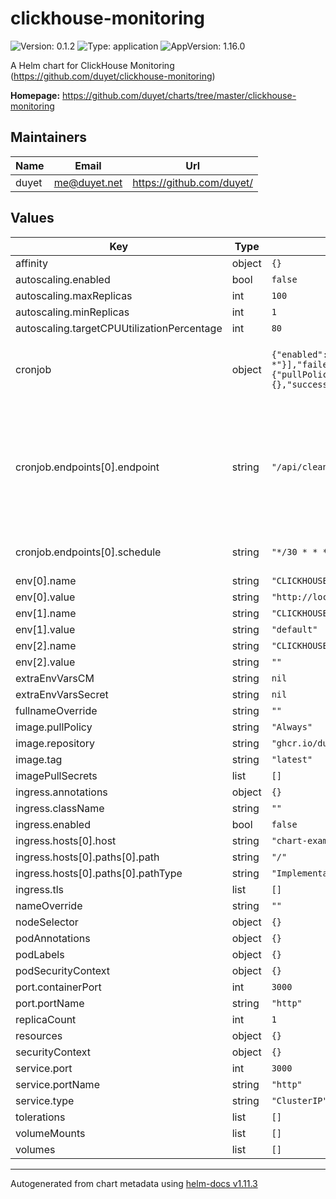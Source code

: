 # clickhouse-monitoring

![Version: 0.1.2](https://img.shields.io/badge/Version-0.1.2-informational?style=flat-square) ![Type: application](https://img.shields.io/badge/Type-application-informational?style=flat-square) ![AppVersion: 1.16.0](https://img.shields.io/badge/AppVersion-1.16.0-informational?style=flat-square)

A Helm chart for ClickHouse Monitoring (https://github.com/duyet/clickhouse-monitoring)

**Homepage:** <https://github.com/duyet/charts/tree/master/clickhouse-monitoring>

## Maintainers

| Name | Email | Url |
| ---- | ------ | --- |
| duyet | <me@duyet.net> | <https://github.com/duyet/> |

## Values

| Key | Type | Default | Description |
|-----|------|---------|-------------|
| affinity | object | `{}` |  |
| autoscaling.enabled | bool | `false` |  |
| autoscaling.maxReplicas | int | `100` |  |
| autoscaling.minReplicas | int | `1` |  |
| autoscaling.targetCPUUtilizationPercentage | int | `80` |  |
| cronjob | object | `{"enabled":true,"endpoints":[{"endpoint":"/api/clean","schedule":"*/30 * * * *"}],"failedJobsHistoryLimit":3,"image":{"pullPolicy":"IfNotPresent","repository":"alpine/curl","tag":"8.8.0"},"resources":{},"successfulJobsHistoryLimit":1}` | Enable cronjob for monitoring background tasks |
| cronjob.endpoints[0].endpoint | string | `"/api/clean"` | Endpoint for the cron job to call, must be unique as using for generate cronjob name as well. |
| cronjob.endpoints[0].schedule | string | `"*/30 * * * *"` | Cron schedule expression |
| env[0].name | string | `"CLICKHOUSE_HOST"` |  |
| env[0].value | string | `"http://localhost:8123"` |  |
| env[1].name | string | `"CLICKHOUSE_USER"` |  |
| env[1].value | string | `"default"` |  |
| env[2].name | string | `"CLICKHOUSE_PASSWORD"` |  |
| env[2].value | string | `""` |  |
| extraEnvVarsCM | string | `nil` |  |
| extraEnvVarsSecret | string | `nil` |  |
| fullnameOverride | string | `""` |  |
| image.pullPolicy | string | `"Always"` |  |
| image.repository | string | `"ghcr.io/duyet/clickhouse-monitoring"` |  |
| image.tag | string | `"latest"` |  |
| imagePullSecrets | list | `[]` |  |
| ingress.annotations | object | `{}` |  |
| ingress.className | string | `""` |  |
| ingress.enabled | bool | `false` |  |
| ingress.hosts[0].host | string | `"chart-example.local"` |  |
| ingress.hosts[0].paths[0].path | string | `"/"` |  |
| ingress.hosts[0].paths[0].pathType | string | `"ImplementationSpecific"` |  |
| ingress.tls | list | `[]` |  |
| nameOverride | string | `""` |  |
| nodeSelector | object | `{}` |  |
| podAnnotations | object | `{}` |  |
| podLabels | object | `{}` |  |
| podSecurityContext | object | `{}` |  |
| port.containerPort | int | `3000` |  |
| port.portName | string | `"http"` |  |
| replicaCount | int | `1` |  |
| resources | object | `{}` |  |
| securityContext | object | `{}` |  |
| service.port | int | `3000` |  |
| service.portName | string | `"http"` |  |
| service.type | string | `"ClusterIP"` |  |
| tolerations | list | `[]` |  |
| volumeMounts | list | `[]` |  |
| volumes | list | `[]` |  |

----------------------------------------------
Autogenerated from chart metadata using [helm-docs v1.11.3](https://github.com/norwoodj/helm-docs/releases/v1.11.3)
